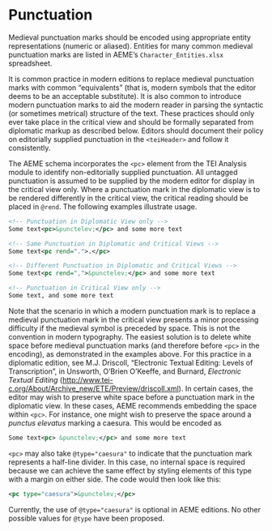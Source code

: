 # Punctuation

Medieval punctuation marks should be encoded using appropriate entity representations (numeric or aliased). Entities for many common medieval punctuation marks are listed in AEME’s `Character_Entities.xlsx` spreadsheet.

It is common practice in modern editions to replace medieval punctuation marks with common “equivalents” (that is, modern symbols that the editor deems to be an acceptable substitute). It is also common to introduce modern punctuation marks to aid the modern reader in parsing the syntactic (or sometimes metrical) structure of the text. These practices should only ever take place in the critical view and should be formally separated from diplomatic markup as described below. Editors should document their policy on editorially supplied punctuation in the `<teiHeader>` and follow it consistently.

The AEME schema incorporates the `<pc>` element from the TEI Analysis module to identify non-editorially supplied punctuation. All untagged punctuation is assumed to be supplied by the modern editor for display in the critical view only. Where a punctuation mark in the diplomatic view is to be rendered differently in the critical view, the critical reading should be placed in `@rend`. The following examples illustrate usage.

```xml
<!-- Punctuation in Diplomatic View only -->
Some text<pc>&punctelev;</pc> and some more text

<!-- Same Punctuation in Diplomatic and Critical Views -->
Some text<pc rend=".">.</pc>

<!-- Different Punctuation in Diplomatic and Critical Views -->
Some text<pc rend=",">&punctelev;</pc> and some more text

<!-- Punctuation in Critical View only -->
Some text, and some more text
```

Note that the scenario in which a modern punctuation mark is to replace a medieval punctuation mark in the critical view presents a minor processing difficulty if the medieval symbol is preceded by space. This is not the convention in modern typography. The easiest solution is to delete white space before medieval punctuation marks (and therefore before `<pc>` in the encoding), as demonstrated in the examples above. For this practice in a diplomatic edition, see M.J. Driscoll, “Electronic Textual Editing: Levels of Transcription”, in Unsworth, O’Brien O’Keeffe, and Burnard, *Electronic Textual Editing* (http://www.tei-c.org/About/Archive_new/ETE/Preview/driscoll.xml). In certain cases, the editor may wish to preserve white space before a punctuation mark in the diplomatic view. In these cases, AEME recommends embedding the space within `<pc>`. For instance, one might wish to preserve the space around a *punctus elevatus* marking a caesura. This would be encoded as

```xml
Some text<pc> &punctelev;</pc> and some more text
```

`<pc>` may also take `@type="caesura"` to indicate that the punctuation mark represents a half-line divider. In this case, no internal space is required because we can achieve the same effect by styling elements of this type with a margin on either side. The code would then look like this:

```xml
<pc type="caesura">&punctelev;</pc>
```

Currently, the use of `@type="caesura"` is optional in AEME editions. No other possible values for `@type` have been proposed.